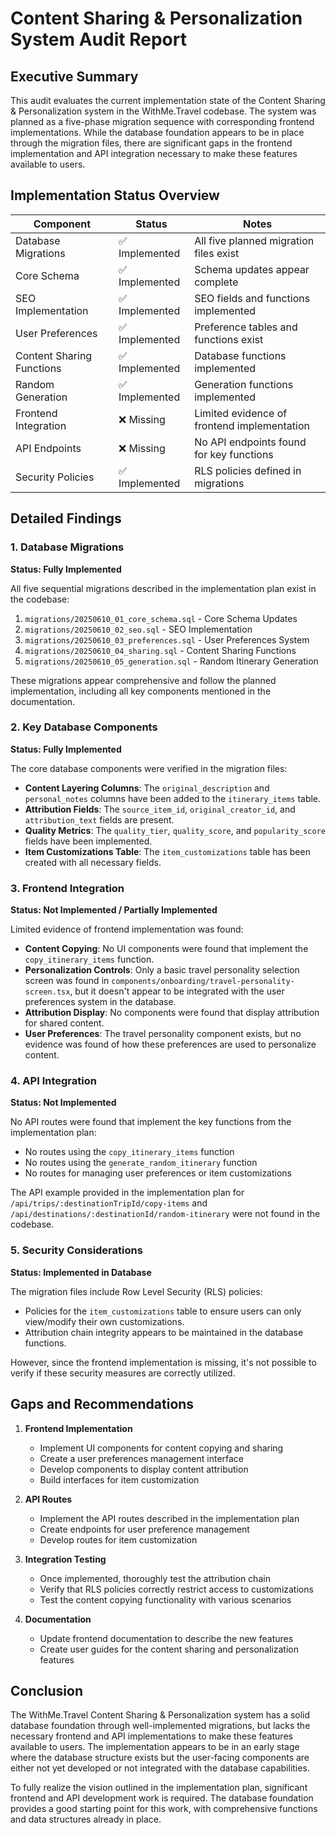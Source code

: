 # Content Sharing & Personalization System Audit Report

## Executive Summary

This audit evaluates the current implementation state of the Content Sharing & Personalization system in the WithMe.Travel codebase. The system was planned as a five-phase migration sequence with corresponding frontend implementations. While the database foundation appears to be in place through the migration files, there are significant gaps in the frontend implementation and API integration necessary to make these features available to users.

## Implementation Status Overview

| Component                 | Status         | Notes                                       |
| ------------------------- | -------------- | ------------------------------------------- |
| Database Migrations       | ✅ Implemented | All five planned migration files exist      |
| Core Schema               | ✅ Implemented | Schema updates appear complete              |
| SEO Implementation        | ✅ Implemented | SEO fields and functions implemented        |
| User Preferences          | ✅ Implemented | Preference tables and functions exist       |
| Content Sharing Functions | ✅ Implemented | Database functions implemented              |
| Random Generation         | ✅ Implemented | Generation functions implemented            |
| Frontend Integration      | ❌ Missing     | Limited evidence of frontend implementation |
| API Endpoints             | ❌ Missing     | No API endpoints found for key functions    |
| Security Policies         | ✅ Implemented | RLS policies defined in migrations          |

## Detailed Findings

### 1. Database Migrations

**Status: Fully Implemented**

All five sequential migrations described in the implementation plan exist in the codebase:

1. `migrations/20250610_01_core_schema.sql` - Core Schema Updates
2. `migrations/20250610_02_seo.sql` - SEO Implementation
3. `migrations/20250610_03_preferences.sql` - User Preferences System
4. `migrations/20250610_04_sharing.sql` - Content Sharing Functions
5. `migrations/20250610_05_generation.sql` - Random Itinerary Generation

These migrations appear comprehensive and follow the planned implementation, including all key components mentioned in the documentation.

### 2. Key Database Components

**Status: Fully Implemented**

The core database components were verified in the migration files:

- **Content Layering Columns**: The `original_description` and `personal_notes` columns have been added to the `itinerary_items` table.
- **Attribution Fields**: The `source_item_id`, `original_creator_id`, and `attribution_text` fields are present.
- **Quality Metrics**: The `quality_tier`, `quality_score`, and `popularity_score` fields have been implemented.
- **Item Customizations Table**: The `item_customizations` table has been created with all necessary fields.

### 3. Frontend Integration

**Status: Not Implemented / Partially Implemented**

Limited evidence of frontend implementation was found:

- **Content Copying**: No UI components were found that implement the `copy_itinerary_items` function.
- **Personalization Controls**: Only a basic travel personality selection screen was found in `components/onboarding/travel-personality-screen.tsx`, but it doesn't appear to be integrated with the user preferences system in the database.
- **Attribution Display**: No components were found that display attribution for shared content.
- **User Preferences**: The travel personality component exists, but no evidence was found of how these preferences are used to personalize content.

### 4. API Integration

**Status: Not Implemented**

No API routes were found that implement the key functions from the implementation plan:

- No routes using the `copy_itinerary_items` function
- No routes using the `generate_random_itinerary` function
- No routes for managing user preferences or item customizations

The API example provided in the implementation plan for `/api/trips/:destinationTripId/copy-items` and `/api/destinations/:destinationId/random-itinerary` were not found in the codebase.

### 5. Security Considerations

**Status: Implemented in Database**

The migration files include Row Level Security (RLS) policies:

- Policies for the `item_customizations` table to ensure users can only view/modify their own customizations.
- Attribution chain integrity appears to be maintained in the database functions.

However, since the frontend implementation is missing, it's not possible to verify if these security measures are correctly utilized.

## Gaps and Recommendations

1. **Frontend Implementation**

   - Implement UI components for content copying and sharing
   - Create a user preferences management interface
   - Develop components to display content attribution
   - Build interfaces for item customization

2. **API Routes**

   - Implement the API routes described in the implementation plan
   - Create endpoints for user preference management
   - Develop routes for item customization

3. **Integration Testing**

   - Once implemented, thoroughly test the attribution chain
   - Verify that RLS policies correctly restrict access to customizations
   - Test the content copying functionality with various scenarios

4. **Documentation**
   - Update frontend documentation to describe the new features
   - Create user guides for the content sharing and personalization features

## Conclusion

The WithMe.Travel Content Sharing & Personalization system has a solid database foundation through well-implemented migrations, but lacks the necessary frontend and API implementations to make these features available to users. The implementation appears to be in an early stage where the database structure exists but the user-facing components are either not yet developed or not integrated with the database capabilities.

To fully realize the vision outlined in the implementation plan, significant frontend and API development work is required. The database foundation provides a good starting point for this work, with comprehensive functions and data structures already in place.
